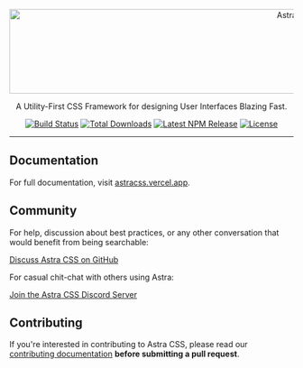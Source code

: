 <p align="center">
  <a href="https://astracss.vercel.app" target="_blank">
    <picture>
      <source media="(prefers-color-scheme: dark)" srcset="./.github/logo-dark.svg">
      <source media="(prefers-color-scheme: dark)" srcset="./.github/logo-light.svg">
      <img alt="Astra CSS" src="https://raw.githubusercontent.com/devsujay19/astracss/HEAD/.github/logo-dark.svg" width="1000" height="150" style="max-width: 100%;">
    </picture>
  </a>
</p>

<p align="center">
  A Utility-First CSS Framework for designing User Interfaces Blazing Fast.
</p>

<p align="center">
    <a href="https://github.com/devsujay19/astracss/actions"><img src="https://img.shields.io/badge/build-passing-brightgreen" alt="Build Status"></a>
    <a href="https://www.npmjs.com/package/astracss"><img src="https://img.shields.io/badge/downloads-1K-brightgreen" alt="Total Downloads"></a>
    <a href="https://github.com/devsujay19/astracss/releases"><img src="https://img.shields.io/badge/npm-v0.1.0-brightgreen" alt="Latest NPM Release"></a>
    <a href="https://github.com/devsujay19/astracss/blob/master/LICENSE"><img src="https://img.shields.io/badge/license-MIT-green" alt="License"></a>
</p>

---

## Documentation

For full documentation, visit [astracss.vercel.app](https://astracss.vercel.app/).

## Community

For help, discussion about best practices, or any other conversation that would benefit from being searchable:

[Discuss Astra CSS on GitHub](https://github.com/devsujay19/astracss/discussions)

For casual chit-chat with others using Astra:

[Join the Astra CSS Discord Server](https://discord.gg/PuVSsSu59g)

## Contributing

If you're interested in contributing to Astra CSS, please read our [contributing documentation](https://github.com/devsujay19/astracss/blob/master/.github/CONTRIBUTING.md) **before submitting a pull request**.